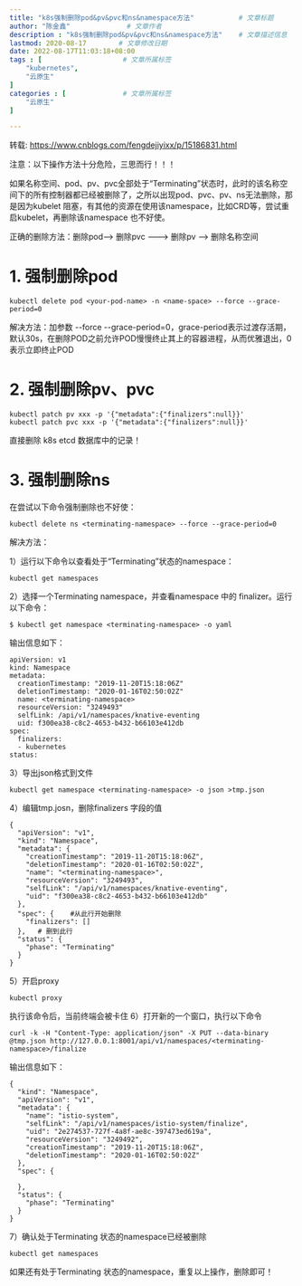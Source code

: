 ```yaml
---
title: "k8s强制删除pod&pv&pvc和ns&namespace方法"           # 文章标题
author: "陈金鑫"              # 文章作者
description : "k8s强制删除pod&pv&pvc和ns&namespace方法"    # 文章描述信息
lastmod: 2020-08-17        # 文章修改日期
date: 2022-08-17T11:03:18+08:00
tags : [                    # 文章所属标签
    "kubernetes",
    "云原生"
]
categories : [              # 文章所属标签
    "云原生"
]

---
```

转载: https://www.cnblogs.com/fengdejiyixx/p/15186831.html

注意：以下操作方法十分危险，三思而行！！！

如果名称空间、pod、pv、pvc全部处于“Terminating”状态时，此时的该名称空间下的所有控制器都已经被删除了，之所以出现pod、pvc、pv、ns无法删除，那是因为kubelet 阻塞，有其他的资源在使用该namespace，比如CRD等，尝试重启kubelet，再删除该namespace 也不好使。

正确的删除方法：删除pod--> 删除pvc ---> 删除pv --> 删除名称空间
# 1. 强制删除pod
```
kubectl delete pod <your-pod-name> -n <name-space> --force --grace-period=0
```
解决方法：加参数 --force --grace-period=0，grace-period表示过渡存活期，默认30s，在删除POD之前允许POD慢慢终止其上的容器进程，从而优雅退出，0表示立即终止POD

# 2. 强制删除pv、pvc
```
kubectl patch pv xxx -p '{"metadata":{"finalizers":null}}'
kubectl patch pvc xxx -p '{"metadata":{"finalizers":null}}'
```
直接删除 k8s etcd 数据库中的记录！

# 3. 强制删除ns
在尝试以下命令强制删除也不好使：
```
kubectl delete ns <terminating-namespace> --force --grace-period=0
```
解决方法：

1）运行以下命令以查看处于“Terminating”状态的namespace：
```
kubectl get namespaces
```
2）选择一个Terminating namespace，并查看namespace 中的 finalizer。运行以下命令：
```
$ kubectl get namespace <terminating-namespace> -o yaml
```
输出信息如下：
```
apiVersion: v1
kind: Namespace
metadata:
  creationTimestamp: "2019-11-20T15:18:06Z"
  deletionTimestamp: "2020-01-16T02:50:02Z"
  name: <terminating-namespace>
  resourceVersion: "3249493"
  selfLink: /api/v1/namespaces/knative-eventing
  uid: f300ea38-c8c2-4653-b432-b66103e412db
spec:
  finalizers:
  - kubernetes
status:
```
3）导出json格式到文件
```
kubectl get namespace <terminating-namespace> -o json >tmp.json
```
4）编辑tmp.josn，删除finalizers 字段的值
```
{
  "apiVersion": "v1",
  "kind": "Namespace",
  "metadata": {
    "creationTimestamp": "2019-11-20T15:18:06Z",
    "deletionTimestamp": "2020-01-16T02:50:02Z",
    "name": "<terminating-namespace>",
    "resourceVersion": "3249493",
    "selfLink": "/api/v1/namespaces/knative-eventing",
    "uid": "f300ea38-c8c2-4653-b432-b66103e412db"
  },
  "spec": {    #从此行开始删除
    "finalizers": []
  },   # 删到此行
  "status": {
    "phase": "Terminating"
  }
}
```
5）开启proxy
```
kubectl proxy
```
执行该命令后，当前终端会被卡住
6）打开新的一个窗口，执行以下命令
```
curl -k -H "Content-Type: application/json" -X PUT --data-binary @tmp.json http://127.0.0.1:8001/api/v1/namespaces/<terminating-namespace>/finalize
```
输出信息如下：
```
{
  "kind": "Namespace",
  "apiVersion": "v1",
  "metadata": {
    "name": "istio-system",
    "selfLink": "/api/v1/namespaces/istio-system/finalize",
    "uid": "2e274537-727f-4a8f-ae8c-397473ed619a",
    "resourceVersion": "3249492",
    "creationTimestamp": "2019-11-20T15:18:06Z",
    "deletionTimestamp": "2020-01-16T02:50:02Z"
  },
  "spec": {
    
  },
  "status": {
    "phase": "Terminating"
  }
}
```
7）确认处于Terminating 状态的namespace已经被删除
```
kubectl get namespaces
```
如果还有处于Terminating 状态的namespace，重复以上操作，删除即可！


